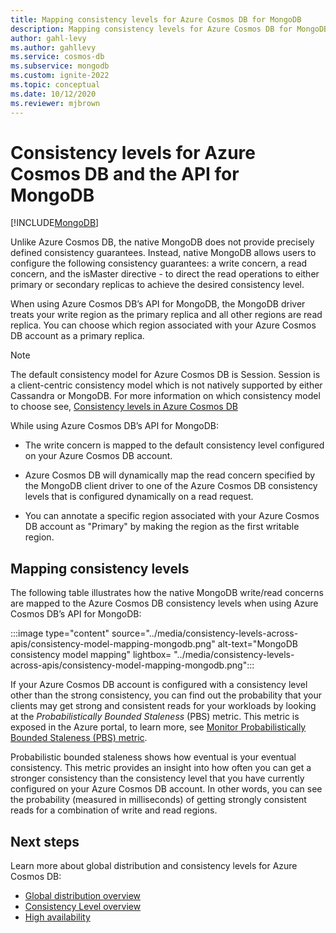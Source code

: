 ```yaml
---
title: Mapping consistency levels for Azure Cosmos DB for MongoDB
description: Mapping consistency levels for Azure Cosmos DB for MongoDB.
author: gahl-levy
ms.author: gahllevy
ms.service: cosmos-db
ms.subservice: mongodb
ms.custom: ignite-2022
ms.topic: conceptual
ms.date: 10/12/2020
ms.reviewer: mjbrown
---
```


# Consistency levels for Azure Cosmos DB and the API for MongoDB
[!INCLUDE[MongoDB](../includes/appliesto-mongodb.md)]

Unlike Azure Cosmos DB, the native MongoDB does not provide precisely defined consistency guarantees. Instead, native MongoDB allows users to configure the following consistency guarantees: a write concern, a read concern, and the isMaster directive - to direct the read operations to either primary or secondary replicas to achieve the desired consistency level.

When using Azure Cosmos DB’s API for MongoDB, the MongoDB driver treats your write region as the primary replica and all other regions are read replica. You can choose which region associated with your Azure Cosmos DB account as a primary replica.

> [!NOTE]
> The default consistency model for Azure Cosmos DB is Session. Session is a client-centric consistency model which is not natively supported by either Cassandra or MongoDB. For more information on which consistency model to choose see, [Consistency levels in Azure Cosmos DB](../consistency-levels.md)

While using Azure Cosmos DB’s API for MongoDB:

* The write concern is mapped to the default consistency level configured on your Azure Cosmos DB account.

* Azure Cosmos DB will dynamically map the read concern specified by the MongoDB client driver to one of the Azure Cosmos DB consistency levels that is configured dynamically on a read request.  

* You can annotate a specific region associated with your Azure Cosmos DB account as "Primary" by making the region as the first writable region. 

## Mapping consistency levels

The following table illustrates how the native MongoDB write/read concerns are mapped to the Azure Cosmos DB consistency levels when using Azure Cosmos DB’s API for MongoDB:

:::image type="content" source="../media/consistency-levels-across-apis/consistency-model-mapping-mongodb.png" alt-text="MongoDB consistency model mapping" lightbox= "../media/consistency-levels-across-apis/consistency-model-mapping-mongodb.png":::

If your Azure Cosmos DB account is configured with a consistency level other than the strong consistency, you can find out the probability that your clients may get strong and consistent reads for your workloads by looking at the *Probabilistically Bounded Staleness* (PBS) metric. This metric is exposed in the Azure portal, to learn more, see [Monitor Probabilistically Bounded Staleness (PBS) metric](../how-to-manage-consistency.md#monitor-probabilistically-bounded-staleness-pbs-metric).

Probabilistic bounded staleness shows how eventual is your eventual consistency. This metric provides an insight into how often you can get a stronger consistency than the consistency level that you have currently configured on your Azure Cosmos DB account. In other words, you can see the probability (measured in milliseconds) of getting strongly consistent reads for a combination of write and read regions.

## Next steps

Learn more about global distribution and consistency levels for Azure Cosmos DB:

* [Global distribution overview](../distribute-data-globally.md)
* [Consistency Level overview](../consistency-levels.md)
* [High availability](../high-availability.md)
